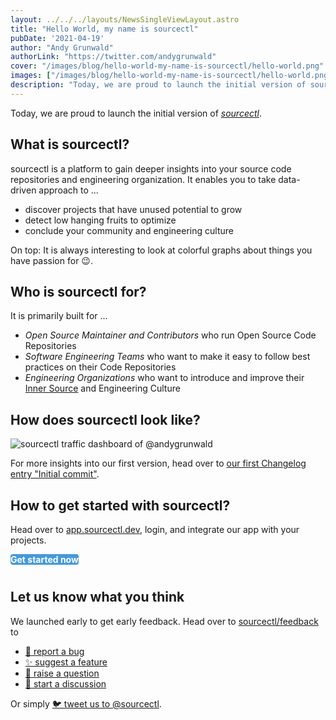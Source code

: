 ```yaml
---
layout: ../../../layouts/NewsSingleViewLayout.astro
title: "Hello World, my name is sourcectl"
pubDate: '2021-04-19'
author: "Andy Grunwald"
authorLink: "https://twitter.com/andygrunwald"
cover: "/images/blog/hello-world-my-name-is-sourcectl/hello-world.png"
images: ["/images/blog/hello-world-my-name-is-sourcectl/hello-world.png"]
description: "Today, we are proud to launch the initial version of sourcectl."
---
```


Today, we are proud to launch the initial version of [*sourcectl*](https://app.sourcectl.dev/).

## What is sourcectl?

sourcectl is a platform to gain deeper insights into your source code repositories and engineering organization.
It enables you to take data-driven approach to ...

* discover projects that have unused potential to grow
* detect low hanging fruits to optimize
* conclude your community and engineering culture

On top: It is always interesting to look at colorful graphs about things you have passion for 😉.

## Who is sourcectl for?

It is primarily built for ...

* *Open Source Maintainer and Contributors* who run Open Source Code Repositories
* *Software Engineering Teams* who want to make it easy to follow best practices on their Code Repositories
* *Engineering Organizations* who want to introduce and improve their [Inner Source](https://en.wikipedia.org/wiki/Inner_source) and Engineering Culture

## How does sourcectl look like?

![sourcectl traffic dashboard of @andygrunwald](/images/blog/hello-world-my-name-is-sourcectl/2021-04-19-traffic.png "sourcectl traffic dashboard of @andygrunwald")

For more insights into our first version, head over to [our first Changelog entry "Initial commit"](/changelog/entry/2021-04-19-initial-commit).

## How to get started with sourcectl?

Head over to [app.sourcectl.dev](https://app.sourcectl.dev), login, and integrate our app with your projects.


<div style="padding-bottom: 10px;">
    <a class="px-6 py-3 cursor-pointer" style="color: #FFFFFF; text-decoration: none; font-weight: 700; border-radius: .25rem; --bg-opacity: 1; background-color: rgba(66, 153, 225, var(--bg-opacity));" title="Start with sourcectl now" href="https://app.sourcectl.dev/">
        Get started now
    </a>
</div>

## Let us know what you think

We launched early to get early feedback.
Head over to [sourcectl/feedback](https://github.com/sourcectl/feedback) to

* [🐛 report a bug](https://github.com/sourcectl/feedback/issues/new/choose)
* [✨ suggest a feature](https://github.com/sourcectl/feedback/issues/new/choose)
* [🙋 raise a question](https://github.com/sourcectl/feedback/discussions)
* [💬 start a discussion](https://github.com/sourcectl/feedback/discussions)

Or simply [🐦 tweet us to @sourcectl](https://twitter.com/sourcectl).
